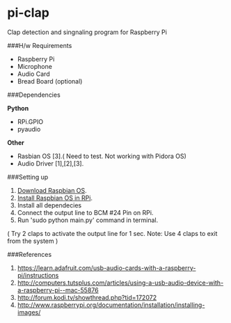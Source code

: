 pi-clap
=======

Clap detection and singnaling program for Raspberry Pi

###H/w Requirements

 * Raspberry Pi
 * Microphone
 * Audio Card
 * Bread Board (optional)

###Dependencies

**Python**

 * RPi.GPIO
 * pyaudio

**Other**

 * Rasbian OS [3].( Need to test. Not working with Pidora OS)
 * Audio Driver [1],[2],[3].

###Setting up

1. [Download Raspbian OS](http://www.raspberrypi.org/downloads/).
2. [Install Raspbian OS in RPi](http://www.raspberrypi.org/documentation/installation/installing-images/).
3. Install all dependecies
4. Connect the output line to BCM #24 Pin on RPi.
5. Run 'sudo python main.py' command in terminal.

( Try 2 claps to activate the output line for 1 sec. Note: Use 4 claps to exit from the system )

###References

 1. https://learn.adafruit.com/usb-audio-cards-with-a-raspberry-pi/instructions
 2. http://computers.tutsplus.com/articles/using-a-usb-audio-device-with-a-raspberry-pi--mac-55876
 3. http://forum.kodi.tv/showthread.php?tid=172072
 4. http://www.raspberrypi.org/documentation/installation/installing-images/
